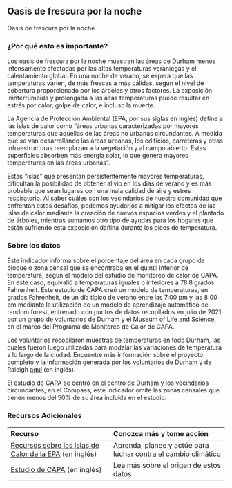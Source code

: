 ﻿## Oasis de frescura por la noche
Oasis de frescura por la noche

### ¿Por qué esto es importante?
Los oasis de frescura por la noche muestran las áreas de Durham menos intensamente afectadas por las altas temperaturas veraniegas y el calentamiento global. En una noche de verano, se espera que las temperaturas varíen, de más frescas a más cálidas, según el nivel de cobertura proporcionado por los árboles y otros factores. La exposición ininterrumpida y prolongada a las altas temperaturas puede resultar en estrés por calor, golpe de calor, e incluso la muerte.

La Agencia de Protección Ambiental (EPA, por sus siglas en inglés) define a las islas de calor como “áreas urbanas caracterizadas por mayores temperaturas que aquellas de las áreas no urbanas circundantes. A medida que se van desarrollando las áreas urbanas, los edificios, carreteras y otras infraestructuras reemplazan a la vegetación y al campo abierto. Estas superficies absorben más energía solar, lo que genera mayores temperaturas en las áreas urbanas”.

Estas “islas” que presentan persistentemente mayores temperaturas, dificultan la posibilidad de obtener alivio en los días de verano y es más probable que sean lugares con una mala calidad de aire y estrés respiratorio. Al saber cuáles son los vecindarios de nuestra comunidad que enfrentan estos desafíos, podemos ayudarlos a mitigar los efectos de las islas de calor mediante la creación de nuevos espacios verdes y el plantado de árboles, mientras sumamos otro tipo de ayudas para los hogares que están sufriendo esta exposición dañina durante los picos de temperatura.

### Sobre los datos
Este indicador informa sobre el porcentaje del área en cada grupo de bloque o zona censal que se encontraba en el quintil inferior de temperatura, según el modelo del estudio de monitoreo de calor de CAPA. En este caso, equivalió a temperaturas iguales o inferiores a 78.8 grados Fahrenheit. Este estudio de CAPA creó un modelo de temperaturas, en grados Fahrenheit, de un día típico de verano entre las 7:00 pm y las 8:00 pm mediante la utilización de un modelo de aprendizaje automático de random forest, entrenado con puntos de datos recopilados en julio de 2021 por un grupo de voluntarios de Durham y el Museum of Life and Science, en el marco del Programa de Monitoreo de Calor de CAPA.

Los voluntarios recopilaron muestras de temperaturas en todo Durham, las cuales fueron luego utilizadas para modelar las variaciones de temperatura a lo largo de la ciudad. Encuentre más información sobre el proyecto completo y la información generada por los voluntarios de Durham y de Raleigh [aquí](https://osf.io/4tkvs/) (en inglés).

El estudio de CAPA se centró en el centro de Durham y los vecindarios circundantes; en el Compass, este indicador omite las zonas censales que tienen menos del 50% de su área incluida en el estudio.

### Recursos Adicionales
| Recurso                                                      | Conozca más y tome acción | 
|:--------------------------------------------------------------| :--- |
| [Recursos sobre las Islas de Calor de la EPA](https://www.epa.gov/heatislands) (en inglés) | Aprenda, planee y actúe para luchar contra el cambio climático |
| [Estudio de CAPA](https://osf.io/4tkvs/) (en inglés) | Lea más sobre el origen de estos datos |
